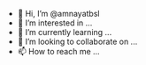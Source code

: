 - 👋 Hi, I’m @amnayatbsl
- 👀 I’m interested in ...
- 🌱 I’m currently learning ...
- 💞️ I’m looking to collaborate on ...
- 📫 How to reach me ...

<!---
amnayatbsl/amnayatbsl is a ✨ special ✨ repository because its `README.md` (this file) appears on your GitHub profile.
You can click the Preview link to take a look at your changes.
--->
